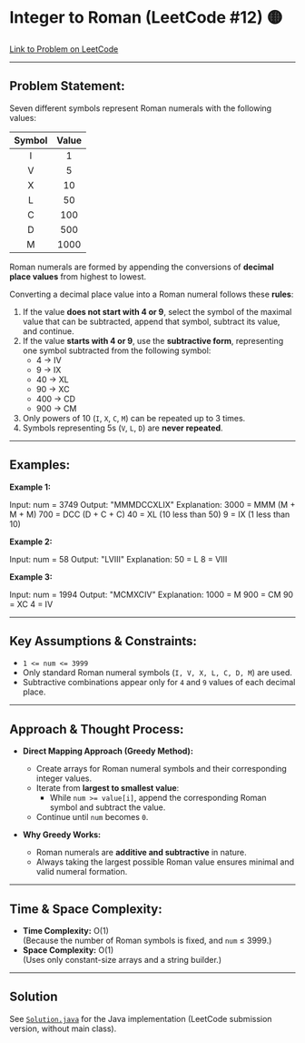 # Integer to Roman (LeetCode #12) 🟡

[Link to Problem on LeetCode](https://leetcode.com/problems/integer-to-roman/)

---

## Problem Statement:

Seven different symbols represent Roman numerals with the following values:

| Symbol | Value |
|:------:|:------:|
| I | 1 |
| V | 5 |
| X | 10 |
| L | 50 |
| C | 100 |
| D | 500 |
| M | 1000 |

Roman numerals are formed by appending the conversions of **decimal place values** from highest to lowest.

Converting a decimal place value into a Roman numeral follows these **rules**:

1. If the value **does not start with 4 or 9**, select the symbol of the maximal value that can be subtracted, append that symbol, subtract its value, and continue.
2. If the value **starts with 4 or 9**, use the **subtractive form**, representing one symbol subtracted from the following symbol:
   * 4 → IV  
   * 9 → IX  
   * 40 → XL  
   * 90 → XC  
   * 400 → CD  
   * 900 → CM
3. Only powers of 10 (`I`, `X`, `C`, `M`) can be repeated up to 3 times.
4. Symbols representing 5s (`V`, `L`, `D`) are **never repeated**.

---

## Examples:

**Example 1:**

Input: num = 3749
Output: "MMMDCCXLIX"
Explanation:
3000 = MMM (M + M + M)
700 = DCC (D + C + C)
40 = XL (10 less than 50)
9 = IX (1 less than 10)


**Example 2:**

Input: num = 58
Output: "LVIII"
Explanation:
50 = L
8 = VIII


**Example 3:**

Input: num = 1994
Output: "MCMXCIV"
Explanation:
1000 = M
900 = CM
90 = XC
4 = IV


---

## Key Assumptions & Constraints:

* `1 <= num <= 3999`  
* Only standard Roman numeral symbols (`I, V, X, L, C, D, M`) are used.  
* Subtractive combinations appear only for `4` and `9` values of each decimal place.

---

## Approach & Thought Process:

* **Direct Mapping Approach (Greedy Method):**
  * Create arrays for Roman numeral symbols and their corresponding integer values.
  * Iterate from **largest to smallest value**:
    * While `num >= value[i]`, append the corresponding Roman symbol and subtract the value.
  * Continue until `num` becomes `0`.

* **Why Greedy Works:**
  * Roman numerals are **additive and subtractive** in nature.
  * Always taking the largest possible Roman value ensures minimal and valid numeral formation.

---

## Time & Space Complexity:

* **Time Complexity:** O(1)  
  (Because the number of Roman symbols is fixed, and `num` ≤ 3999.)
* **Space Complexity:** O(1)  
  (Uses only constant-size arrays and a string builder.)

---

## Solution

See [`Solution.java`](Solution.java) for the Java implementation (LeetCode submission version, without main class).

